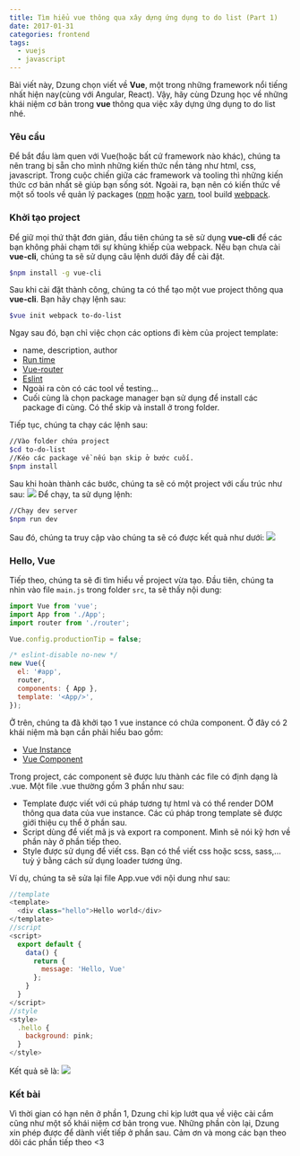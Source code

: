 ```yaml
---
title: Tìm hiểu vue thông qua xây dựng ứng dụng to do list (Part 1)
date: 2017-01-31
categories: frontend
tags: 
  - vuejs
  - javascript
---
```


Bài viết này, Dzung chọn viết về **Vue**, một trong những framework nổi tiếng nhất hiện nay(cùng với Angular, React). Vậy, hãy cùng Dzung học về những khái niệm cơ bản trong **vue** thông qua việc xây dựng ứng dụng to do list nhé.
<!-- more -->
### Yêu cầu
Để bắt đầu làm quen với Vue(hoặc bất cứ framework nào khác), chúng ta nên trang bị sẵn cho mình những kiến thức nền tảng như html, css, javascript. Trong cuộc chiến giữa các framework và tooling thì những kiến thức cơ bản nhất sẽ giúp bạn sống sót. Ngoài ra, bạn nên có kiến thức về một số tools về quản lý packages ([npm](https://www.npmjs.com/) hoặc [yarn](https://yarnpkg.com), tool build [webpack](https://tuduydongian.com/2017/06/webpack-simple/).
### Khởi tạo project 
Để giữ mọi thứ thật đơn giản, đầu tiên chúng ta sẽ sử dụng **vue-cli** để các bạn không phải chạm tới sự khủng khiếp của webpack. Nếu bạn chưa cài **vue-cli**, chúng ta sẽ sử dụng câu lệnh dưới đây để cài đặt.

```bash
$npm install -g vue-cli
```
Sau khi cài đặt thành công, chúng ta có thể tạo một vue project thông qua **vue-cli**. 
Bạn hãy chạy lệnh sau:

```bash
$vue init webpack to-do-list
```
Ngay sau đó, bạn chỉ việc chọn các options đi kèm của project template:
- name, description, author
- [Run time](https://vuejs.org/v2/guide/installation.html#Runtime-Compiler-vs-Runtime-only)
- [Vue-router](https://router.vuejs.org/en/)
- [Eslint](https://eslint.org/docs/user-guide/getting-started)
- Ngoài ra còn có các tool về testing...
- Cuối cùng là chọn package manager bạn sử dụng để install các package đi cùng. Có thể skip và install ở trong folder.

Tiếp tục, chúng ta chạy các lệnh sau:
```bash
//Vào folder chứa project
$cd to-do-list
//Kéo các package về nếu bạn skip ở bước cuối.
$npm install
```
Sau khi hoàn thành các bước, chúng ta sẽ có một project với cấu trúc như sau:
![](/images/vue-cli-project.png)
Để chạy, ta sử dụng lệnh:
```bash 
//Chạy dev server
$npm run dev
```
Sau đó, chúng ta truy cập vào [](http://localhost:8080) chúng ta sẽ có được kết quả như dưới:
![](/images/vue-first-page.png)

### Hello, Vue

Tiếp theo, chúng ta sẽ đi tìm hiểu về project vừa tạo. Đầu tiên, chúng ta nhìn vào file `main.js` trong folder `src`, ta sẽ thấy nội dung:

```js
import Vue from 'vue';
import App from './App';
import router from './router';

Vue.config.productionTip = false;

/* eslint-disable no-new */
new Vue({
  el: '#app',
  router,
  components: { App },
  template: '<App/>',
});
```
Ở trên, chúng ta đã khởi tạo 1 vue instance có chứa component. Ở đây có 2 khái niệm mà bạn cần phải hiểu bao gồm: 
- [Vue Instance](https://vuejs.org/v2/guide/instance.html)
- [Vue Component](https://vuejs.org/v2/guide/components.html)

Trong project, các component sẽ được lưu thành các file có định dạng là .vue. Một file .vue thường gồm 3 phần như sau:
- Template được viết với cú pháp tương tự html và có thể render DOM thông qua data của vue instance. Các cú pháp trong template sẽ được giới thiệu cụ thể ở phần sau.
- Script dùng để viết mã js và export ra component. Mình sẽ nói kỹ hơn về phần này ở phần tiếp theo.
- Style được sử dụng để viết css. Bạn có thể viết css hoặc scss, sass,... tuỳ ý bằng cách sử dụng loader tương ứng.

Ví dụ, chúng ta sẽ sửa lại file App.vue với nội dung như sau:
```js
//template
<template>
  <div class="hello">Hello world</div>
</template>
//script
<script>
  export default {
    data() {
      return {
        message: 'Hello, Vue'
      };
    }
  }
</script>
//style
<style>
  .hello {
    background: pink;
  }
</style>
```
Kết quả sẽ là:
![](/images/hello-vue.png)

### Kết bài

Vì thời gian có hạn nên ở phần 1, Dzung chỉ kịp lướt qua về việc cài cắm cũng như một số khái niệm cơ bản trong vue. Những phần còn lại, Dzung xin phép được để dành viết tiếp ở phần sau. Cảm ơn và mong các bạn theo dõi các phần tiếp theo <3
